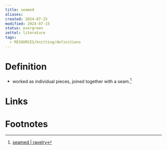 ```yaml
---
title: seamed
aliases: 
created: 2024-07-15
modified: 2024-07-15
status: evergreen
zettel: literature
tags:
  - RESOURCES/knitting/definitions
---
```

# Definition
- worked as individual pieces, joined together with a seam.[^1]

# Links
# Footnotes

[^1]: [seamed | ravelry](https://www.ravelry.com/patterns/attributes/seamed "worked as individual pieces, joined together with a seam.")